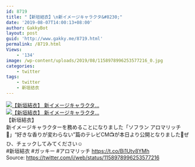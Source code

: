 ```yaml
---
id: 8719
title: "【新垣結衣】\n新イメージキャラクタ&#8230;"
date: '2019-08-07T14:00:13+08:00'
author: GakkyBot
layout: post
guid: 'http://www.gakky.me/8719.html'
permalink: /8719.html
Views:
    - '134'
image: /wp-content/uploads/2019/08/1158978996253577216_0.jpg
categories:
    - twitter
tags:
    - twitter
    - 新垣结衣
---
```


[![【新垣結衣】
新イメージキャラクタ...](http://www.yui-aragaki.org/wp-content/uploads/2019/08/1158978996253577216_0.jpg)](http://www.yui-aragaki.org/wp-content/uploads/2019/08/1158978996253577216_0.jpg)  
[![【新垣結衣】
新イメージキャラクタ...](http://www.yui-aragaki.org/wp-content/uploads/2019/08/1158978996253577216_1.jpg)](http://www.yui-aragaki.org/wp-content/uploads/2019/08/1158978996253577216_1.jpg)  
【新垣結衣】  
新イメージキャラクターを務めることになりました「ソフラン アロマリッチ👚」“好きな香りが変わらない”篇のテレビCM📺が本日より公開となりました🌻ぜひ、チェックしてみてください☺️  
\#新垣結衣 #ガッキー #アロマリッチ https://t.co/Bi1Utv8YMh  
Source: <https://twitter.com/i/web/status/1158978996253577216>